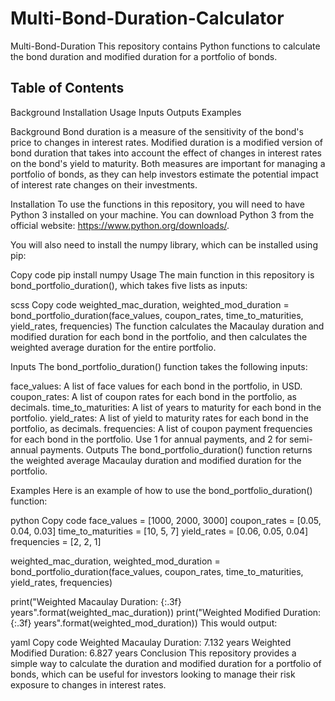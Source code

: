 # Multi-Bond-Duration-Calculator

Multi-Bond-Duration
This repository contains Python functions to calculate the bond duration and modified duration for a portfolio of bonds.

## Table of Contents
Background
Installation
Usage
Inputs
Outputs
Examples

Background
Bond duration is a measure of the sensitivity of the bond's price to changes in interest rates. Modified duration is a modified version of bond duration that takes into account the effect of changes in interest rates on the bond's yield to maturity. Both measures are important for managing a portfolio of bonds, as they can help investors estimate the potential impact of interest rate changes on their investments.

Installation
To use the functions in this repository, you will need to have Python 3 installed on your machine. You can download Python 3 from the official website: https://www.python.org/downloads/.

You will also need to install the numpy library, which can be installed using pip:

Copy code
pip install numpy
Usage
The main function in this repository is bond_portfolio_duration(), which takes five lists as inputs:

scss
Copy code
weighted_mac_duration, weighted_mod_duration = bond_portfolio_duration(face_values, coupon_rates, time_to_maturities, yield_rates, frequencies)
The function calculates the Macaulay duration and modified duration for each bond in the portfolio, and then calculates the weighted average duration for the entire portfolio.

Inputs
The bond_portfolio_duration() function takes the following inputs:

face_values: A list of face values for each bond in the portfolio, in USD.
coupon_rates: A list of coupon rates for each bond in the portfolio, as decimals.
time_to_maturities: A list of years to maturity for each bond in the portfolio.
yield_rates: A list of yield to maturity rates for each bond in the portfolio, as decimals.
frequencies: A list of coupon payment frequencies for each bond in the portfolio. Use 1 for annual payments, and 2 for semi-annual payments.
Outputs
The bond_portfolio_duration() function returns the weighted average Macaulay duration and modified duration for the portfolio.

Examples
Here is an example of how to use the bond_portfolio_duration() function:

python
Copy code
face_values = [1000, 2000, 3000]
coupon_rates = [0.05, 0.04, 0.03]
time_to_maturities = [10, 5, 7]
yield_rates = [0.06, 0.05, 0.04]
frequencies = [2, 2, 1]

weighted_mac_duration, weighted_mod_duration = bond_portfolio_duration(face_values, coupon_rates, time_to_maturities, yield_rates, frequencies)

print("Weighted Macaulay Duration: {:.3f} years".format(weighted_mac_duration))
print("Weighted Modified Duration: {:.3f} years".format(weighted_mod_duration))
This would output:

yaml
Copy code
Weighted Macaulay Duration: 7.132 years
Weighted Modified Duration: 6.827 years
Conclusion
This repository provides a simple way to calculate the duration and modified duration for a portfolio of bonds, which can be useful for investors looking to manage their risk exposure to changes in interest rates.
